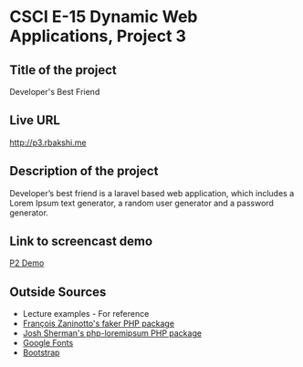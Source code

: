 # CSCI E-15 Dynamic Web Applications, Project 3

## Title of the project
Developer's Best Friend

## Live URL
<http://p3.rbakshi.me>

## Description of the project
Developer’s best friend is a laravel based web application, which includes a Lorem Ipsum text generator, a random user generator and a password generator. 

## Link to screencast demo
[P2 Demo](https://youtu.be/EzY2UtgNM_E)

## Outside Sources
* Lecture examples - For reference
* [François Zaninotto's faker PHP package](https://packagist.org/packages/fzaninotto/faker)
* [Josh Sherman's php-loremipsum PHP package](https://packagist.org/packages/joshtronic/php-loremipsum)
* [Google Fonts](https://fonts.google.com/)
* [Bootstrap](http://getbootstrap.com/)
